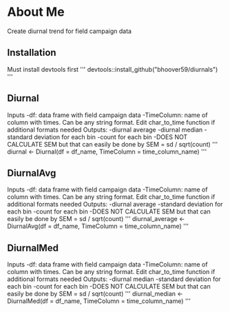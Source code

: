 # About Me
Create diurnal trend for field campaign data
## Installation
Must install devtools first
'''
devtools::install_github("bhoover59/diurnals")
'''

## Diurnal
Inputs
-df: data frame with field campaign data
-TimeColumn: name of column with times. Can be any string format. Edit char_to_time function if additional formats needed
Outputs:
-diurnal average
-diurnal median
-standard deviation for each bin
-count for each bin
-DOES NOT CALCULATE SEM but that can easily be done by SEM = sd / sqrt(count)
'''
diurnal <- Diurnal(df = df_name, TimeColumn = time_column_name)
'''
## DiurnalAvg
Inputs
-df: data frame with field campaign data
-TimeColumn: name of column with times. Can be any string format. Edit char_to_time function if additional formats needed
Outputs:
-diurnal average
-standard deviation for each bin
-count for each bin
-DOES NOT CALCULATE SEM but that can easily be done by SEM = sd / sqrt(count)
'''
diurnal_average <- DiurnalAvg(df = df_name, TimeColumn = time_column_name)
'''
## DiurnalMed
Inputs
-df: data frame with field campaign data
-TimeColumn: name of column with times. Can be any string format. Edit char_to_time function if additional formats needed
Outputs:
-diurnal median
-standard deviation for each bin
-count for each bin
-DOES NOT CALCULATE SEM but that can easily be done by SEM = sd / sqrt(count)
'''
diurnal_median <- DiurnalMed(df = df_name, TimeColumn = time_column_name)
'''

